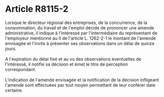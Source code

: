 # Article R8115-2

 

<p align="left">
  Lorsque le directeur régional des entreprises, de la concurrence, de la consommation, du travail et de l'emploi décide de prononcer une amende administrative, il indique à l'intéressé par l'intermédiaire du représentant de l'employeur mentionné au II de l'article L. 1262-2-1 le montant de l'amende envisagée et l'invite à présenter ses observations dans un délai de quinze jours. <br /> <br />A l'expiration du délai fixé et au vu des observations éventuelles de l'intéressé, il notifie sa décision et émet le titre de perception correspondant. <br /> <br />L'indication de l'amende envisagée et la notification de la décision infligeant l'amende sont effectuées par tout moyen permettant de leur conférer date certaine.<br />
</p>